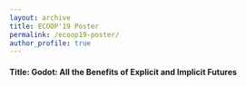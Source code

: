 ```yaml
---
layout: archive
title: ECOOP'19 Poster
permalink: /ecoop19-poster/
author_profile: true
---
```


#### Title: Godot: All the Benefits of Explicit and Implicit Futures
